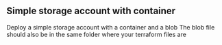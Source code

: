 ##  Simple storage account with container

Deploy a simple storage account with a container and a blob
The blob file should also be in the same folder where your terraform files are
